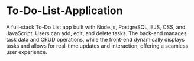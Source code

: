 # To-Do-List-Application
A full-stack To-Do List app built with Node.js, PostgreSQL, EJS, CSS, and JavaScript. Users can add, edit, and delete tasks. The back-end manages task data and CRUD operations, while the front-end dynamically displays tasks and allows for real-time updates and interaction, offering a seamless user experience.
